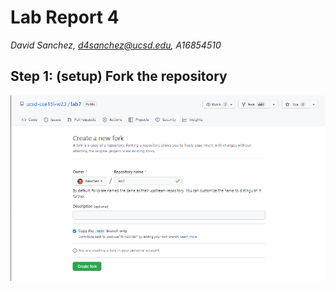 # Lab Report 4
_David Sanchez, d4sanchez@ucsd.edu, A16854510_

## Step 1: (setup) Fork the repository

![Image](lab7report/fork.png)

